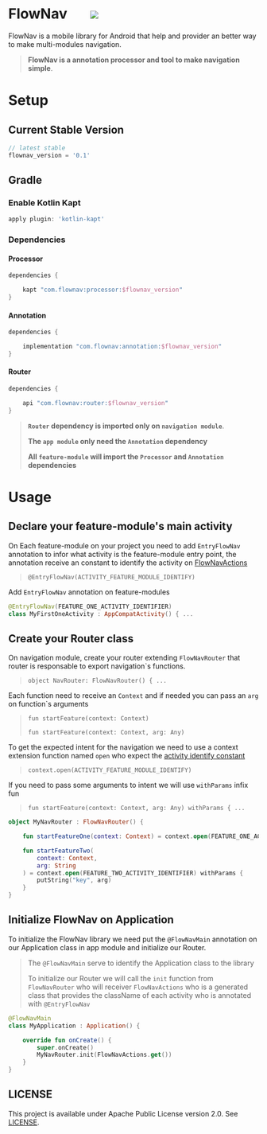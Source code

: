 # FlowNav &nbsp;&nbsp;&nbsp;&nbsp;&nbsp;&nbsp;![](https://api.travis-ci.org/jeziellago/FlowNav.svg)

FlowNav is a mobile library for Android that help and provider an better way to make multi-modules navigation.

>**FlowNav is a annotation processor and tool to make navigation simple**.

# Setup

## Current Stable Version

```gradle
// latest stable
flownav_version = '0.1'
```

## Gradle

### Enable Kotlin Kapt

```groovy
apply plugin: 'kotlin-kapt'
```

### Dependencies

#### Processor

```groovy
dependencies {

    kapt "com.flownav:processor:$flownav_version"
}
```

#### Annotation

```groovy
dependencies {

    implementation "com.flownav:annotation:$flownav_version"
}
```

#### Router

```groovy
dependencies {

    api "com.flownav:router:$flownav_version"
}
```

>**`Router` dependency is imported only on `navigation module`**.
>
>**The `app module` only need the `Annotation` dependency**
>
>**All `feature-module` will import the `Processor` and `Annotation` dependencies**

# Usage

## Declare your feature-module's main activity

On Each feature-module on your project you need to add `EntryFlowNav` annotation to infor what activity is the feature-module entry point, the annotation receive an constant to identify the activity on [FlowNavActions](#initialize-flownav-on-application)

>`@EntryFlowNav(ACTIVITY_FEATURE_MODULE_IDENTIFY)`

Add `EntryFlowNav` annotation on feature-modules

```kotlin
@EntryFlowNav(FEATURE_ONE_ACTIVITY_IDENTIFIER)
class MyFirstOneActivity : AppCompatActivity() { ...
```

## Create your Router class

On navigation module, create your router extending  `FlowNavRouter` that router is responsable to export navigation`s functions.

>`object NavRouter: FlowNavRouter() { ...`

Each function need to receive an `Context` and if needed you can pass an `arg` on function`s arguments

>`fun startFeature(context: Context)`
>
>`fun startFeature(context: Context, arg: Any)`

To get the expected intent for the navigation we need to use a context extension function named `open` who expect the [activity identify constant](#declare-your-feature-modules-main-activity)

>`context.open(ACTIVITY_FEATURE_MODULE_IDENTIFY)`

If you need to pass some arguments to intent we will use `withParams` infix fun

>`fun startFeature(context: Context, arg: Any) withParams { ...`

```kotlin
object MyNavRouter : FlowNavRouter() {

    fun startFeatureOne(context: Context) = context.open(FEATURE_ONE_ACTIVITY_IDENTIFIER)

    fun startFeatureTwo(
        context: Context,
        arg: String
    ) = context.open(FEATURE_TWO_ACTIVITY_IDENTIFIER) withParams {
        putString("key", arg)
    }
}
```

## Initialize FlowNav on Application

To initialize the FlowNav library we need put the `@FlowNavMain` annotation on our Application class in app module and initialize our Router.

>The `@FlowNavMain` serve to identify the Application class to the library
>
>To initialize our Router we will call the `init` function from `FlowNavRouter` who will receiver `FlowNavActions` who is a generated class that provides the className of each activity who is annotated with `@EntryFlowNav`

```kotlin
@FlowNavMain
class MyApplication : Application() {

    override fun onCreate() {
        super.onCreate()
        MyNavRouter.init(FlowNavActions.get())
    }
}
```

## LICENSE

This project is available under Apache Public License version 2.0. See [LICENSE](LICENSE.md).
